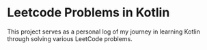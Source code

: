 # Leetcode Problems in Kotlin
This project serves as a personal log of my journey in learning Kotlin through solving various LeetCode problems.
